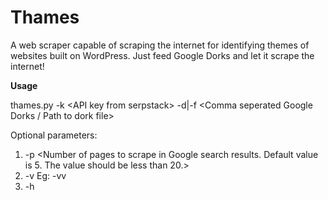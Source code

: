 # Thames
A web scraper capable of scraping the internet for identifying themes of websites built on WordPress.
Just feed Google Dorks and let it scrape the internet!


**Usage**

thames.py -k \<API key from serpstack\> -d|-f <Comma seperated Google Dorks / Path to dork file>
  
Optional parameters:
1. -p <Number of pages to scrape in Google search results. Default value is 5. The value should be less than 20.>
2. -v <Verbosity> Eg: -vv
3. -h <help>
